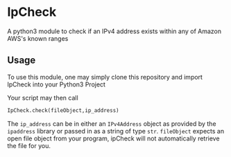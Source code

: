 # IpCheck
A python3 module to check if an IPv4 address exists within any of Amazon AWS's known ranges

## Usage
To use this module, one may simply clone this repository and import IpCheck into your Python3 Project

Your script may then call
```Python
IpCheck.check(fileObject,ip_address)
```
The `ip_address` can be in either an `IPv4Address` object as provided by the `ipaddress` library or passed in as a string of type `str`.
`fileObject` expects an open file object from your program, ipCheck will not automatically retrieve the file for you.
